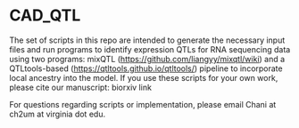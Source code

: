 # CAD_QTL

The set of scripts in this repo are intended to generate the necessary input files and run programs to identify expression QTLs for RNA sequencing data using two programs: mixQTL (https://github.com/liangyy/mixqtl/wiki) and a QTLtools-based (https://qtltools.github.io/qtltools/) pipeline to incorporate local ancestry into the model. If you use these scripts for your own work, please cite our manuscript: biorxiv link

For questions regarding scripts or implementation, please email Chani at ch2um at virginia dot edu. 
